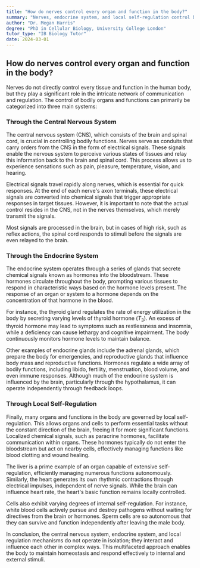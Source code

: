 ```yaml
---
title: "How do nerves control every organ and function in the body?"
summary: "Nerves, endocrine system, and local self-regulation control body functions. Nerves transmit electrical signals from the brain and spinal cord, while hormones regulate processes through the bloodstream. Organs also possess self-regulation mechanisms for local control, enabling independent functioning."
author: "Dr. Megan Harris"
degree: "PhD in Cellular Biology, University College London"
tutor_type: "IB Biology Tutor"
date: 2024-03-01
---
```


## How do nerves control every organ and function in the body?

Nerves do not directly control every tissue and function in the human body, but they play a significant role in the intricate network of communication and regulation. The control of bodily organs and functions can primarily be categorized into three main systems:

### Through the Central Nervous System

The central nervous system (CNS), which consists of the brain and spinal cord, is crucial in controlling bodily functions. Nerves serve as conduits that carry orders from the CNS in the form of electrical signals. These signals enable the nervous system to perceive various states of tissues and relay this information back to the brain and spinal cord. This process allows us to experience sensations such as pain, pleasure, temperature, vision, and hearing.

Electrical signals travel rapidly along nerves, which is essential for quick responses. At the end of each nerve's axon terminals, these electrical signals are converted into chemical signals that trigger appropriate responses in target tissues. However, it is important to note that the actual control resides in the CNS, not in the nerves themselves, which merely transmit the signals. 

Most signals are processed in the brain, but in cases of high risk, such as reflex actions, the spinal cord responds to stimuli before the signals are even relayed to the brain.

### Through the Endocrine System

The endocrine system operates through a series of glands that secrete chemical signals known as hormones into the bloodstream. These hormones circulate throughout the body, prompting various tissues to respond in characteristic ways based on the hormone levels present. The response of an organ or system to a hormone depends on the concentration of that hormone in the blood.

For instance, the thyroid gland regulates the rate of energy utilization in the body by secreting varying levels of thyroid hormone ($T_3$). An excess of thyroid hormone may lead to symptoms such as restlessness and insomnia, while a deficiency can cause lethargy and cognitive impairment. The body continuously monitors hormone levels to maintain balance.

Other examples of endocrine glands include the adrenal glands, which prepare the body for emergencies, and reproductive glands that influence body mass and reproductive functions. Hormones regulate a wide array of bodily functions, including libido, fertility, menstruation, blood volume, and even immune responses. Although much of the endocrine system is influenced by the brain, particularly through the hypothalamus, it can operate independently through feedback loops.

### Through Local Self-Regulation

Finally, many organs and functions in the body are governed by local self-regulation. This allows organs and cells to perform essential tasks without the constant direction of the brain, freeing it for more significant functions. Localized chemical signals, such as paracrine hormones, facilitate communication within organs. These hormones typically do not enter the bloodstream but act on nearby cells, effectively managing functions like blood clotting and wound healing.

The liver is a prime example of an organ capable of extensive self-regulation, efficiently managing numerous functions autonomously. Similarly, the heart generates its own rhythmic contractions through electrical impulses, independent of nerve signals. While the brain can influence heart rate, the heart's basic function remains locally controlled.

Cells also exhibit varying degrees of internal self-regulation. For instance, white blood cells actively pursue and destroy pathogens without waiting for directives from the brain or hormones. Sperm cells are so autonomous that they can survive and function independently after leaving the male body.

In conclusion, the central nervous system, endocrine system, and local regulation mechanisms do not operate in isolation; they interact and influence each other in complex ways. This multifaceted approach enables the body to maintain homeostasis and respond effectively to internal and external stimuli.
    